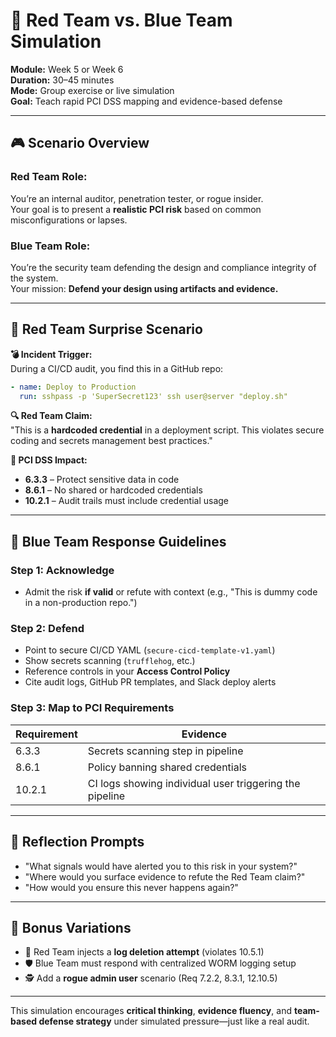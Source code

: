 # 🚨 Red Team vs. Blue Team Simulation

**Module:** Week 5 or Week 6  
**Duration:** 30–45 minutes  
**Mode:** Group exercise or live simulation  
**Goal:** Teach rapid PCI DSS mapping and evidence-based defense

---

## 🎮 Scenario Overview

### Red Team Role:
You’re an internal auditor, penetration tester, or rogue insider.  
Your goal is to present a **realistic PCI risk** based on common misconfigurations or lapses.

### Blue Team Role:
You’re the security team defending the design and compliance integrity of the system.  
Your mission: **Defend your design using artifacts and evidence.**

---

## 🔴 Red Team Surprise Scenario

**💣 Incident Trigger:**  
During a CI/CD audit, you find this in a GitHub repo:

```yaml
- name: Deploy to Production
  run: sshpass -p 'SuperSecret123' ssh user@server "deploy.sh"
```

**🔍 Red Team Claim:**  
"This is a **hardcoded credential** in a deployment script. This violates secure coding and secrets management best practices."

**📎 PCI DSS Impact:**

- **6.3.3** – Protect sensitive data in code
- **8.6.1** – No shared or hardcoded credentials
- **10.2.1** – Audit trails must include credential usage

---

## 🔵 Blue Team Response Guidelines

### Step 1: Acknowledge
- Admit the risk **if valid** or refute with context (e.g., "This is dummy code in a non-production repo.")

### Step 2: Defend
- Point to secure CI/CD YAML (`secure-cicd-template-v1.yaml`)
- Show secrets scanning (`trufflehog`, etc.)
- Reference controls in your **Access Control Policy**
- Cite audit logs, GitHub PR templates, and Slack deploy alerts

### Step 3: Map to PCI Requirements
| Requirement | Evidence |
|-------------|----------|
| 6.3.3       | Secrets scanning step in pipeline |
| 8.6.1       | Policy banning shared credentials |
| 10.2.1      | CI logs showing individual user triggering the pipeline |

---

## 💬 Reflection Prompts

- "What signals would have alerted you to this risk in your system?"
- "Where would you surface evidence to refute the Red Team claim?"
- "How would you ensure this never happens again?"

---

## 🧠 Bonus Variations

- 🧨 Red Team injects a **log deletion attempt** (violates 10.5.1)
- 🛡️ Blue Team must respond with centralized WORM logging setup
- 🕵️ Add a **rogue admin user** scenario (Req 7.2.2, 8.3.1, 12.10.5)

---

This simulation encourages **critical thinking**, **evidence fluency**, and **team-based defense strategy** under simulated pressure—just like a real audit.